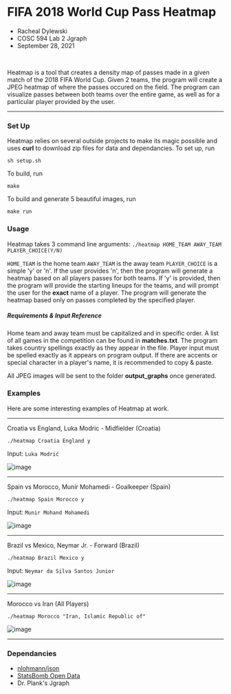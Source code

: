 # FIFA 2018 World Cup Pass Heatmap
- Racheal Dylewski
- COSC 594 Lab 2 Jgraph
- September 28, 2021
<br />

Heatmap is a tool that creates a density map of passes made in a given match of the 2018 FIFA World Cup. Given 2 teams, the program will create a JPEG heatmap of where the passes occured on the field. The program can visualize passes between both teams over the entire game, as well as for a particular player provided by the user.

-----

### Set Up
Heatmap relies on several outside projects to make its magic possible and uses **curl** to download zip files for data and dependancies.
To set up, run

`sh setup.sh`

To build, run

`make`

To build and generate 5 beautiful images, run

`make run`

### Usage
Heatmap takes 3 command line arguments:
`./heatmap HOME_TEAM AWAY_TEAM PLAYER_CHOICE(Y/N)`

`HOME_TEAM` is the home team
`AWAY_TEAM` is the away team 
`PLAYER_CHOICE` is a simple 'y' or 'n'. If the user provides 'n', then the program will generate a heatmap based on all players passes for both teams. If 'y' is provided, then the program will provide the starting lineups for the teams, and will prompt the user for the **exact** name of a player. The program will generate the heatmap based only on passes completed by the specified player.

##### Requirements & Input Reference
Home team and away team must be capitalized and in specific order. A list of all games in the competition can be found in **matches.txt**. The program takes country spellings exactly as they appear in the file. 
Player input must be spelled exactly as it appears on program output. If there are accents or special character in a player's name, it is recommended to copy & paste.

All JPEG images will be sent to the folder **output_graphs** once generated.

### Examples
Here are some interesting examples of Heatmap at work.

-----

Croatia vs England, Luka Modric - Midfielder (Croatia)

`./heatmap Croatia England y`

Input: `Luka Modrić`

![image](https://user-images.githubusercontent.com/46689828/134857795-ab9c93a2-e6f5-4124-9de6-52db9100268d.png)

-----
Spain vs Morocco, Munir Mohamedi - Goalkeeper (Spain) 

`./heatmap Spain Morocco y`

Input: `Munir Mohand Mohamedi`

![image](https://user-images.githubusercontent.com/46689828/134856817-59213ced-fcc3-4803-8d8c-b8dec1769404.png)

-----
Brazil vs Mexico, Neymar Jr. - Forward (Brazil)

`./heatmap Brazil Mexico y`

Input: `Neymar da Silva Santos Junior`

![image](https://user-images.githubusercontent.com/46689828/134856282-43fb9574-4050-4748-aa33-8869e83fd73e.png)

-----
Morocco vs Iran (All Players)

`./heatmap Morocco "Iran, Islamic Republic of"`

![image](https://user-images.githubusercontent.com/46689828/134856667-975e6543-c4fe-46b2-a107-e3d6c14c8dba.png)

-----
### Dependancies
- [nlohmann/json](https://github.com/nlohmann/json)
- [StatsBomb Open Data](https://github.com/statsbomb/open-data)
- Dr. Plank's Jgraph
